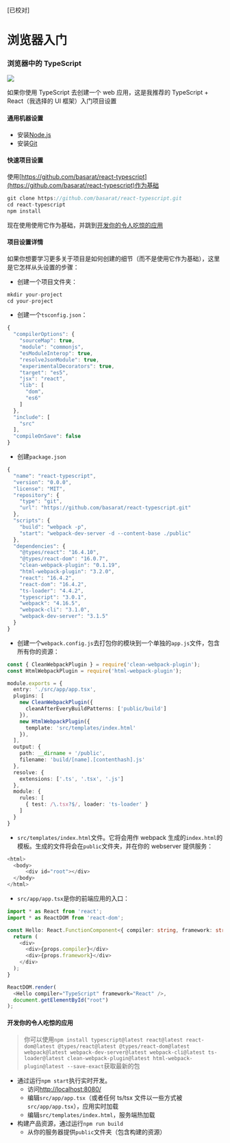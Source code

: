 [已校对]
# 浏览器入门

### 浏览器中的 TypeScript

![](https://raw.githubusercontent.com/basarat/typescript-book/master/images/designtsx-banner.png)

如果你使用 TypeScript 去创建一个 web 应用，这是我推荐的 TypeScript + React（我选择的 UI 框架）入门项目设置


#### 通用机器设置

- 安装[Node.js](https://nodejs.org/en/download/)
- 安装[Git](https://git-scm.com/downloads)

#### 快速项目设置

使用[https://github.com/basarat/react-typescript](https://github.com/basarat/react-typescript)作为基础
```ts
git clone https://github.com/basarat/react-typescript.git
cd react-typescript
npm install
```

现在使用使用它作为基础，并跳到[开发你的令人吃惊的应用](https://basarat.gitbook.io/typescript/browser#develop-your-amazing-application)

#### 项目设置详情

如果你想要学习更多关于项目是如何创建的细节（而不是使用它作为基础），这里是它怎样从头设置的步骤：

- 创建一个项目文件夹：
```ts
mkdir your-project
cd your-project
```
- 创建一个`tsconfig.json`：
```ts
{
  "compilerOptions": {
    "sourceMap": true,
    "module": "commonjs",
    "esModuleInterop": true,
    "resolveJsonModule": true,
    "experimentalDecorators": true,
    "target": "es5",
    "jsx": "react",
    "lib": [
      "dom",
      "es6"
    ]
  },
  "include": [
    "src"
  ],
  "compileOnSave": false
}
```

- 创建`package.json`
```ts
{
  "name": "react-typescript",
  "version": "0.0.0",
  "license": "MIT",
  "repository": {
    "type": "git",
    "url": "https://github.com/basarat/react-typescript.git"
  },
  "scripts": {
    "build": "webpack -p",
    "start": "webpack-dev-server -d --content-base ./public"
  },
  "dependencies": {
    "@types/react": "16.4.10",
    "@types/react-dom": "16.0.7",
    "clean-webpack-plugin": "0.1.19",
    "html-webpack-plugin": "3.2.0",
    "react": "16.4.2",
    "react-dom": "16.4.2",
    "ts-loader": "4.4.2",
    "typescript": "3.0.1",
    "webpack": "4.16.5",
    "webpack-cli": "3.1.0",
    "webpack-dev-server": "3.1.5"
  }
}
```

- 创建一个`webpack.config.js`去打包你的模块到一个单独的`app.js`文件，包含所有你的资源：
```ts
const { CleanWebpackPlugin } = require('clean-webpack-plugin');
const HtmlWebpackPlugin = require('html-webpack-plugin');

module.exports = {
  entry: './src/app/app.tsx',
  plugins: [
    new CleanWebpackPlugin({
      cleanAfterEveryBuildPatterns: ['public/build']
    }),
    new HtmlWebpackPlugin({
      template: 'src/templates/index.html'
    }),
  ],
  output: {
    path: __dirname + '/public',
    filename: 'build/[name].[contenthash].js'
  },
  resolve: {
    extensions: ['.ts', '.tsx', '.js']
  },
  module: {
    rules: [
      { test: /\.tsx?$/, loader: 'ts-loader' }
    ]
  }
}
```

- `src/templates/index.html`文件。它将会用作 webpack 生成的`index.html`的模板。生成的文件将会在`public`文件夹，并在你的 webserver 提供服务：
```ts
<html>
  <body>
      <div id="root"></div>
  </body>
</html>
```

- `src/app/app.tsx`是你的前端应用的入口：
```ts
import * as React from 'react';
import * as ReactDOM from 'react-dom';

const Hello: React.FunctionComponent<{ compiler: string, framework: string }> = (props) => {
  return (
    <div>
      <div>{props.compiler}</div>
      <div>{props.framework}</div>
    </div>
  );
}

ReactDOM.render(
  <Hello compiler="TypeScript" framework="React" />,
  document.getElementById("root")
);
```

#### 开发你的令人吃惊的应用

> 你可以使用`npm install typescript@latest react@latest react-dom@latest @types/react@latest @types/react-dom@latest webpack@latest webpack-dev-server@latest webpack-cli@latest ts-loader@latest clean-webpack-plugin@latest html-webpack-plugin@latest --save-exact`获取最新的包

- 通过运行`npm start`执行实时开发。
    - 访问[http://localhost:8080/](http://localhost:8080/)
    - 编辑`src/app/app.tsx`（或者任何 ts/tsx 文件以一些方式被`src/app/app.tsx`），应用实时加载
    - 编辑`src/templates/index.html`，服务端热加载
- 构建产品资源，通过运行`npm run build`
    - 从你的服务器提供`public`文件夹（包含构建的资源）